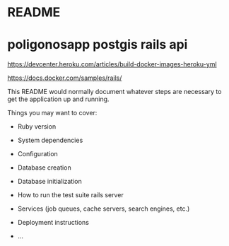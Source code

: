 # README

# poligonosapp postgis rails api 

https://devcenter.heroku.com/articles/build-docker-images-heroku-yml

https://docs.docker.com/samples/rails/

This README would normally document whatever steps are necessary to get the
application up and running.

Things you may want to cover:

* Ruby version

* System dependencies

* Configuration

* Database creation

* Database initialization

* How to run the test suite
  rails server

* Services (job queues, cache servers, search engines, etc.)

* Deployment instructions

* ...
